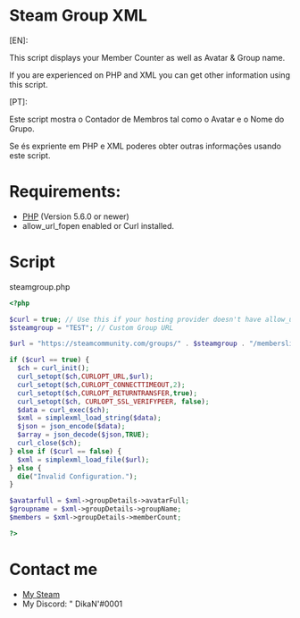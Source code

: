 # Steam Group XML

[EN]:

This script displays your Member Counter as well as Avatar & Group name.

If you are experienced on PHP and XML you can get other information using this script.

[PT]:

Este script mostra o Contador de Membros tal como o Avatar e o Nome do Grupo.

Se és expriente em PHP e XML poderes obter outras informações usando este script.

# Requirements:
- [PHP](https://php.net/) (Version 5.6.0 or newer)
- allow_url_fopen enabled or Curl installed.

# Script
steamgroup.php
```php
<?php

$curl = true; // Use this if your hosting provider doesn't have allow_url_fopen enabled.
$steamgroup = "TEST"; // Custom Group URL

$url = "https://steamcommunity.com/groups/" . $steamgroup . "/memberslistxml/?xml=1";

if ($curl == true) {
  $ch = curl_init();
  curl_setopt($ch,CURLOPT_URL,$url);
  curl_setopt($ch,CURLOPT_CONNECTTIMEOUT,2);
  curl_setopt($ch,CURLOPT_RETURNTRANSFER,true);
  curl_setopt($ch, CURLOPT_SSL_VERIFYPEER, false);
  $data = curl_exec($ch);
  $xml = simplexml_load_string($data);
  $json = json_encode($data);
  $array = json_decode($json,TRUE);
  curl_close($ch);
} else if ($curl == false) {
  $xml = simplexml_load_file($url);
} else {
  die("Invalid Configuration.");
}

$avatarfull = $xml->groupDetails->avatarFull;
$groupname = $xml->groupDetails->groupName;
$members = $xml->groupDetails->memberCount;

?>
```

# Contact me
- [My Steam](https://steamcommunity.com/id/DikaN1337)
- My Discord: " DikaN'#0001
